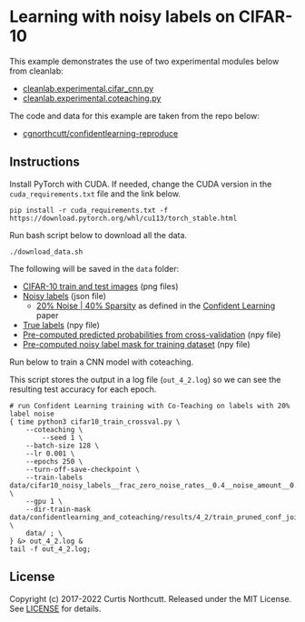 # Learning with noisy labels on CIFAR-10

This example demonstrates the use of two experimental modules below from cleanlab:

- [cleanlab.experimental.cifar_cnn.py](https://github.com/cleanlab/cleanlab/blob/master/cleanlab/experimental/cifar_cnn.py)
- [cleanlab.experimental.coteaching.py](https://github.com/cleanlab/cleanlab/blob/master/cleanlab/experimental/coteaching.py)

The code and data for this example are taken from the repo below:

- [cgnorthcutt/confidentlearning-reproduce](https://github.com/cgnorthcutt/confidentlearning-reproduce/tree/master/cifar10)

## Instructions

Install PyTorch with CUDA. If needed, change the CUDA version in the `cuda_requirements.txt` file and the link below.

```console
pip install -r cuda_requirements.txt -f https://download.pytorch.org/whl/cu113/torch_stable.html
```

Run bash script below to download all the data.

```console
./download_data.sh
```

The following will be saved in the `data` folder:

- [CIFAR-10 train and test images](https://github.com/cgnorthcutt/confidentlearning-reproduce/tree/master/cifar10/dataset) (png files)
- [Noisy labels](https://github.com/cgnorthcutt/confidentlearning-reproduce/raw/master/cifar10/cifar10_noisy_labels/cifar10_noisy_labels__frac_zero_noise_rates__0.4__noise_amount__0.2.json) (json file)
  - [20% Noise | 40% Sparsity](https://github.com/cgnorthcutt/confidentlearning-reproduce) as defined in the [Confident Learning](https://arxiv.org/pdf/1911.00068.pdf) paper
- [True labels](https://github.com/cleanlab/examples/raw/master/cifar10/cifar10_true_uncorrupted_labels.npy) (npy file)
- [Pre-computed predicted probabilities from cross-validation](https://github.com/cgnorthcutt/confidentlearning-reproduce/raw/master/cifar10/cifar10_noisy_labels__frac_zero_noise_rates__0_4__noise_amount__0_2/cifar10__train__model_resnet50__pyx.npy) (npy file)
- [Pre-computed noisy label mask for training dataset](https://github.com/cgnorthcutt/confidentlearning-reproduce/raw/master/cifar10/confidentlearning_and_coteaching/results/4_2/train_pruned_conf_joint_only/train_mask.npy) (npy file)

Run below to train a CNN model with coteaching.

This script stores the output in a log file (`out_4_2.log`) so we can see the resulting test accuracy for each epoch.

```console
# run Confident Learning training with Co-Teaching on labels with 20% label noise
{ time python3 cifar10_train_crossval.py \
	--coteaching \
    	--seed 1 \
	--batch-size 128 \
	--lr 0.001 \
	--epochs 250 \
	--turn-off-save-checkpoint \
	--train-labels data/cifar10_noisy_labels__frac_zero_noise_rates__0.4__noise_amount__0.2.json \
	--gpu 1 \
	--dir-train-mask data/confidentlearning_and_coteaching/results/4_2/train_pruned_conf_joint_only/train_mask.npy \
	data/ ; \
} &> out_4_2.log &
tail -f out_4_2.log;
```

## License

Copyright (c) 2017-2022 Curtis Northcutt. Released under the MIT License. See [LICENSE](https://github.com/cgnorthcutt/cleanlab/blob/master/LICENSE) for details.
